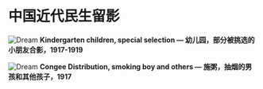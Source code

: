 # 中国近代民生留影

![Dream](http://ombtsbxdv.bkt.clouddn.com/Transition/normal/1917or1919.jpg "中国近代民生留影")
**Kindergarten children, special selection — 幼儿园，部分被挑选的小朋友合影，1917-1919**

![Dream](http://ombtsbxdv.bkt.clouddn.com/Transition/normal/1917xx01.jpg "中国近代民生留影")
**Congee Distribution, smoking boy and others — 施粥，抽烟的男孩和其他孩子，1917**


